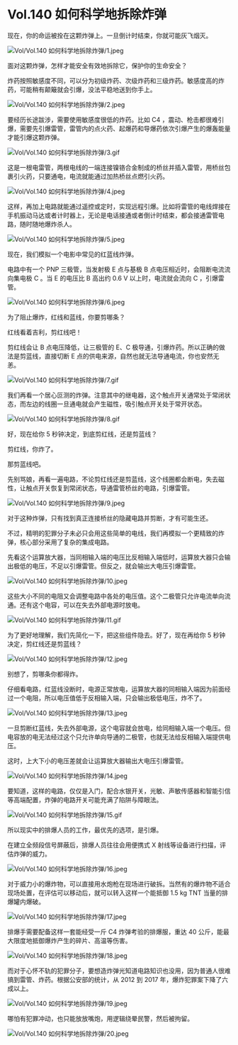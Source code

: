 # Vol.140 如何科学地拆除炸弹

现在，你的命运被拴在这颗炸弹上。一旦倒计时结束，你就可能灰飞烟灭。

![Vol/Vol.140 如何科学地拆除炸弹/1.jpeg](https://cdn.jsdelivr.net/gh/ipaperclip-icu/static/image/文字稿/Vol/Vol.140%20如何科学地拆除炸弹/1.jpeg)

面对这颗炸弹，怎样才能安全有效地拆除它，保护你的生命安全？

炸药按照敏感度不同，可以分为初级炸药、次级炸药和三级炸药。敏感度高的炸药，可能稍有颠簸就会引爆，没法平稳地送到你手上。

![Vol/Vol.140 如何科学地拆除炸弹/2.jpeg](https://cdn.jsdelivr.net/gh/ipaperclip-icu/static/image/文字稿/Vol/Vol.140%20如何科学地拆除炸弹/2.jpeg)

要经历长途跋涉，需要使用敏感度很低的炸药。比如 C4 ，震动、枪击都很难引爆，需要先引爆雷管，雷管内的点火药、起爆药和导爆药依次引爆产生的爆轰能量才能引爆这颗炸弹。

![Vol/Vol.140 如何科学地拆除炸弹/3.gif](https://cdn.jsdelivr.net/gh/ipaperclip-icu/static/image/文字稿/Vol/Vol.140%20如何科学地拆除炸弹/3.gif)

这是一根电雷管，两根电线的一端连接镍铬合金制成的桥丝并插入雷管，用桥丝包裹引火药，只要通电，电流就能通过加热桥丝点燃引火药。

![Vol/Vol.140 如何科学地拆除炸弹/4.jpeg](https://cdn.jsdelivr.net/gh/ipaperclip-icu/static/image/文字稿/Vol/Vol.140%20如何科学地拆除炸弹/4.jpeg)

这样，再加上电路就能通过遥控或定时，实现远程引爆。比如将雷管的电线焊接在手机振动马达或者计时器上，无论是电话接通或者倒计时结束，都会接通雷管电路，随时随地爆炸杀人。

![Vol/Vol.140 如何科学地拆除炸弹/5.jpeg](https://cdn.jsdelivr.net/gh/ipaperclip-icu/static/image/文字稿/Vol/Vol.140%20如何科学地拆除炸弹/5.jpeg)

现在，我们模拟一个电影中常见的红蓝线炸弹。

电路中有一个 PNP 三极管，当发射极 E 点与基极 B 点电压相近时，会阻断电流流向集电极 C 。当 E 的电压比 B 高出约 0.6 V 以上时，电流就会流向 C ，引爆雷管。

![Vol/Vol.140 如何科学地拆除炸弹/6.jpeg](https://cdn.jsdelivr.net/gh/ipaperclip-icu/static/image/文字稿/Vol/Vol.140%20如何科学地拆除炸弹/6.jpeg)

为了阻止爆炸，红线和蓝线，你要剪哪条？

红线看着吉利，剪红线吧！

剪红线会让 B 点电压降低，让三极管的 E、C 极导通，引爆炸药。所以正确的做法是剪蓝线，直接切断 E 点的供电来源，自然也就无法导通电流，你也安然无恙。

![Vol/Vol.140 如何科学地拆除炸弹/7.gif](https://cdn.jsdelivr.net/gh/ipaperclip-icu/static/image/文字稿/Vol/Vol.140%20如何科学地拆除炸弹/7.gif)

我们再看一个居心叵测的炸弹。注意其中的继电器，这个触点开关通常处于常闭状态，而左边的线圈一旦通电就会产生磁性，吸引触点开关处于常开状态。

![Vol/Vol.140 如何科学地拆除炸弹/8.gif](https://cdn.jsdelivr.net/gh/ipaperclip-icu/static/image/文字稿/Vol/Vol.140%20如何科学地拆除炸弹/8.gif)

好，现在给你 5 秒钟决定，到底剪红线，还是剪蓝线？

剪红线，你炸了。

那剪蓝线吧。

先别骂娘，再看一遍电路，不论剪红线还是剪蓝线，这个线圈都会断电，失去磁性，让触点开关恢复到常闭状态，导通雷管桥丝的电路，引爆雷管。

![Vol/Vol.140 如何科学地拆除炸弹/9.jpeg](https://cdn.jsdelivr.net/gh/ipaperclip-icu/static/image/文字稿/Vol/Vol.140%20如何科学地拆除炸弹/9.jpeg)

对于这种炸弹，只有找到真正连接桥丝的隐藏电路并剪断，才有可能生还。

不过，精明的犯罪分子未必只会用这些简单的电线，我们再模拟一个更精致的炸弹，核心部分采用了复杂的集成电路。

先看这个运算放大器，当同相输入端的电压比反相输入端低时，运算放大器只会输出极低的电压，不足以引爆雷管。但反之，就会输出大电压引爆雷管。

![Vol/Vol.140 如何科学地拆除炸弹/10.jpeg](https://cdn.jsdelivr.net/gh/ipaperclip-icu/static/image/文字稿/Vol/Vol.140%20如何科学地拆除炸弹/10.jpeg)

这些大小不同的电阻又会调整电路中各处的电压值。这个二极管只允许电流单向流通。还有这个电容，可以在失去外部电源时放电。

![Vol/Vol.140 如何科学地拆除炸弹/11.gif](https://cdn.jsdelivr.net/gh/ipaperclip-icu/static/image/文字稿/Vol/Vol.140%20如何科学地拆除炸弹/11.gif)

为了更好地理解，我们先简化一下，把这些组件隐去。好了，现在再给你 5 秒钟决定，剪红线还是剪蓝线？

![Vol/Vol.140 如何科学地拆除炸弹/12.jpeg](https://cdn.jsdelivr.net/gh/ipaperclip-icu/static/image/文字稿/Vol/Vol.140%20如何科学地拆除炸弹/12.jpeg)

别想了，剪哪条你都得炸。

仔细看电路，红蓝线没断时，电源正常放电，运算放大器的同相输入端因为前面经过一个电阻，所以电压值低于反相输入端，只会输出极低电压，炸不了。

![Vol/Vol.140 如何科学地拆除炸弹/13.jpeg](https://cdn.jsdelivr.net/gh/ipaperclip-icu/static/image/文字稿/Vol/Vol.140%20如何科学地拆除炸弹/13.jpeg)

一旦剪断红蓝线，失去外部电源，这个电容就会放电，给同相输入端一个电压。但电容放的电无法经过这个只允许单向导通的二极管，也就无法给反相输入端提供电压。

这时，上大下小的电压差就会让运算放大器输出大电压引爆雷管。

![Vol/Vol.140 如何科学地拆除炸弹/14.jpeg](https://cdn.jsdelivr.net/gh/ipaperclip-icu/static/image/文字稿/Vol/Vol.140%20如何科学地拆除炸弹/14.jpeg)

要知道，这样的电路，仅仅是入门，配合水银开关，光敏、声敏传感器和智能引信等高端配置，炸弹的电路开关可能充满了陷阱与障眼法。

![Vol/Vol.140 如何科学地拆除炸弹/15.gif](https://cdn.jsdelivr.net/gh/ipaperclip-icu/static/image/文字稿/Vol/Vol.140%20如何科学地拆除炸弹/15.gif)

所以现实中的排爆人员的工作，最优先的选项，是引爆。

在建立全频段信号屏蔽后，排爆人员往往会用便携式 X 射线等设备进行扫描，评估炸弹的威力。

![Vol/Vol.140 如何科学地拆除炸弹/16.jpeg](https://cdn.jsdelivr.net/gh/ipaperclip-icu/static/image/文字稿/Vol/Vol.140%20如何科学地拆除炸弹/16.jpeg)

对于威力小的爆炸物，可以直接用水炮枪在现场进行破拆。当然有的爆炸物不适合现场处置，在评估可以移动后，就可以转入这样一个能抵御 1.5 kg TNT 当量的排爆罐内爆破。

![Vol/Vol.140 如何科学地拆除炸弹/17.jpeg](https://cdn.jsdelivr.net/gh/ipaperclip-icu/static/image/文字稿/Vol/Vol.140%20如何科学地拆除炸弹/17.jpeg)

排爆手需要配备这样一套能经受一斤 C4 炸弹考验的排爆服，重达 40 公斤，能最大限度地抵御爆炸产生的碎片、高温等伤害。

![Vol/Vol.140 如何科学地拆除炸弹/18.jpeg](https://cdn.jsdelivr.net/gh/ipaperclip-icu/static/image/文字稿/Vol/Vol.140%20如何科学地拆除炸弹/18.jpeg)

而对于心怀不轨的犯罪分子，要想造炸弹光知道电路知识也没用，因为普通人很难搞到雷管、炸药。根据公安部的统计，从 2012 到 2017 年，爆炸犯罪案下降了六成以上。

![Vol/Vol.140 如何科学地拆除炸弹/19.jpeg](https://cdn.jsdelivr.net/gh/ipaperclip-icu/static/image/文字稿/Vol/Vol.140%20如何科学地拆除炸弹/19.jpeg)

哪怕有犯罪冲动，也只能放放嘴炮，用逻辑绕晕民警，然后被拘留。

![Vol/Vol.140 如何科学地拆除炸弹/20.jpeg](https://cdn.jsdelivr.net/gh/ipaperclip-icu/static/image/文字稿/Vol/Vol.140%20如何科学地拆除炸弹/20.jpeg)

[^1]:刘阳, 缴剑. (2018). 浅谈在排爆过程中应遵循的几点原则.报刊荟萃, 2.
[^2]:唐剑兰, 王远途. (2017). NIJ 0117排爆服标准解读.警察技术, 5, 83-86.
[^3]:高文乐, 周奥博, & 罗衍涛, 等. (2017). 电流对灼热桥丝式电雷管点火头发火时间的影响.爆破器材, 46(1), 34-37.
[^4]:中华人民共和国国务院令第653号.  (2014).《民用爆炸物品安全管理条例》.
[^5]:Homeland Security. Introduction to explosives.
